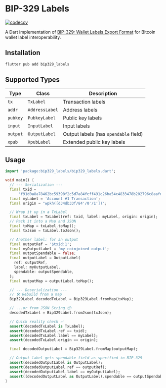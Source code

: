 # BIP-329 Labels

[![codecov](https://codecov.io/gh/ethicnology/dart-bip329-labels/graph/badge.svg?token=7K2K6B8C82)](https://codecov.io/gh/ethicnology/dart-bip329-labels)


A Dart implementation of [BIP-329: Wallet Labels Export Format](https://github.com/bitcoin/bips/blob/master/bip-0329.mediawiki) for Bitcoin wallet label interoperability.

## Installation

```sh
flutter pub add bip329_labels
```

## Supported Types

| Type | Class | Description |
|------|-------|-------------|
| `tx` | `TxLabel` | Transaction labels |
| `addr` | `AddressLabel` | Address labels |
| `pubkey` | `PubkeyLabel` | Public key labels |
| `input` | `InputLabel` | Input labels |
| `output` | `OutputLabel` | Output labels (has `spendable` field) |
| `xpub` | `XpubLabel` | Extended public key labels |


## Usage

```dart
import 'package:bip329_labels/bip329_labels.dart';

void main() {
  // --- Serialization ---
  final txid =
      'f91d0a8a78462bc59398f2c5d7a84fcff491c26ba54c4833478b202796c8aafd';
  final myLabel = 'Account #1 Transaction';
  final origin = "wpkh([d34db33f/84'/0'/1'])";

  // Wrap it up in a TxLabel
  final txLabel = TxLabel(ref: txid, label: myLabel, origin: origin);
  // Pack it into a Map and JSON
  final txMap = txLabel.toMap();
  final txJson = txLabel.toJson();

  // Another label: for an output
  final outputRef = '$txid:1';
  final myOutputLabel = 'my coinjoined output';
  final outputSpendable = false;
  final outputLabel = OutputLabel(
    ref: outputRef,
    label: myOutputLabel,
    spendable: outputSpendable,
  );
  final outputMap = outputLabel.toMap();

  // --- Deserialization ---
  // 🛠 Rebuild from a map
  Bip329Label decodedTxLabel = Bip329Label.fromMap(txMap);

  // ...or from JSON String 📦
  decodedTxLabel = Bip329Label.fromJson(txJson);

  // Quick reality check ✅
  assert(decodedTxLabel is TxLabel);
  assert(decodedTxLabel.ref == txid);
  assert(decodedTxLabel.label == myLabel);
  assert(decodedTxLabel.origin == origin);

  final decodedOutputLabel = Bip329Label.fromMap(outputMap);

  // Output label gets spendable field as specified in BIP-329
  assert(decodedOutputLabel is OutputLabel);
  assert(decodedOutputLabel.ref == outputRef);
  assert(decodedOutputLabel.label == myOutputLabel);
  assert((decodedOutputLabel as OutputLabel).spendable == outputSpendable);
}
```
